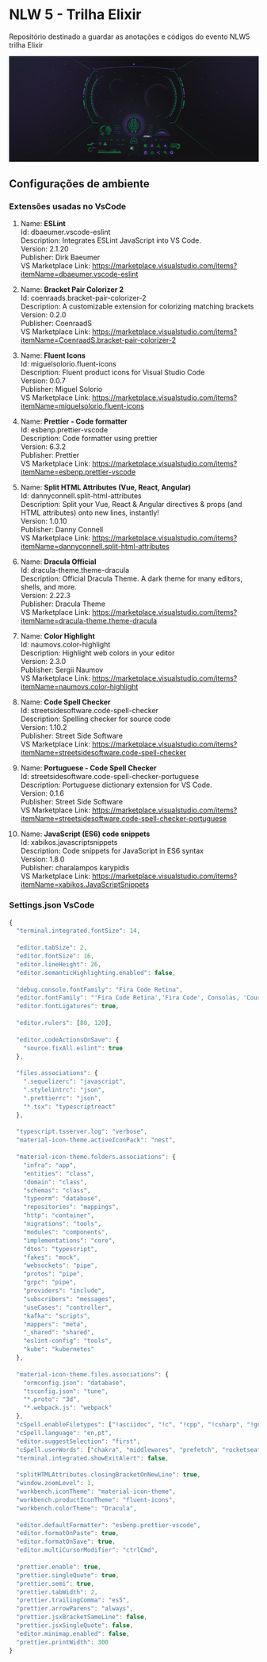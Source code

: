 # NLW 5 - Trilha Elixir

Repositório destinado a guardar as anotações e códigos do evento NLW5 trilha Elixir

![ELIXIR](/readme-folder/root/1-NLW05-2560x1080.jpg)

## Configurações de ambiente

### Extensões usadas no VsCode

1. Name: **ESLint**  
   Id: dbaeumer.vscode-eslint  
   Description: Integrates ESLint JavaScript into VS Code.  
   Version: 2.1.20  
   Publisher: Dirk Baeumer  
   VS Marketplace Link: https://marketplace.visualstudio.com/items?itemName=dbaeumer.vscode-eslint

2. Name: **Bracket Pair Colorizer 2**  
   Id: coenraads.bracket-pair-colorizer-2  
   Description: A customizable extension for colorizing matching brackets  
   Version: 0.2.0  
   Publisher: CoenraadS  
   VS Marketplace Link: https://marketplace.visualstudio.com/items?itemName=CoenraadS.bracket-pair-colorizer-2

3. Name: **Fluent Icons**  
   Id: miguelsolorio.fluent-icons  
   Description: Fluent product icons for Visual Studio Code  
   Version: 0.0.7  
   Publisher: Miguel Solorio  
   VS Marketplace Link: https://marketplace.visualstudio.com/items?itemName=miguelsolorio.fluent-icons

4. Name: **Prettier - Code formatter**  
   Id: esbenp.prettier-vscode  
   Description: Code formatter using prettier  
   Version: 6.3.2  
   Publisher: Prettier  
   VS Marketplace Link: https://marketplace.visualstudio.com/items?itemName=esbenp.prettier-vscode

5. Name: **Split HTML Attributes (Vue, React, Angular)**  
   Id: dannyconnell.split-html-attributes  
   Description: Split your Vue, React & Angular directives & props (and HTML attributes) onto new lines, instantly!  
   Version: 1.0.10  
   Publisher: Danny Connell  
   VS Marketplace Link: https://marketplace.visualstudio.com/items?itemName=dannyconnell.split-html-attributes

6. Name: **Dracula Official**  
   Id: dracula-theme.theme-dracula  
   Description: Official Dracula Theme. A dark theme for many editors, shells, and more.  
   Version: 2.22.3  
   Publisher: Dracula Theme  
   VS Marketplace Link: https://marketplace.visualstudio.com/items?itemName=dracula-theme.theme-dracula

7. Name: **Color Highlight**  
   Id: naumovs.color-highlight  
   Description: Highlight web colors in your editor  
   Version: 2.3.0  
   Publisher: Sergii Naumov  
   VS Marketplace Link: https://marketplace.visualstudio.com/items?itemName=naumovs.color-highlight

8. Name: **Code Spell Checker**  
   Id: streetsidesoftware.code-spell-checker  
   Description: Spelling checker for source code  
   Version: 1.10.2  
   Publisher: Street Side Software  
   VS Marketplace Link: https://marketplace.visualstudio.com/items?itemName=streetsidesoftware.code-spell-checker

9. Name: **Portuguese - Code Spell Checker**  
   Id: streetsidesoftware.code-spell-checker-portuguese  
   Description: Portuguese dictionary extension for VS Code.  
   Version: 0.1.6  
   Publisher: Street Side Software  
   VS Marketplace Link: https://marketplace.visualstudio.com/items?itemName=streetsidesoftware.code-spell-checker-portuguese

10. Name: **JavaScript (ES6) code snippets**  
    Id: xabikos.javascriptsnippets  
    Description: Code snippets for JavaScript in ES6 syntax  
    Version: 1.8.0  
    Publisher: charalampos karypidis  
    VS Marketplace Link: https://marketplace.visualstudio.com/items?itemName=xabikos.JavaScriptSnippets

### Settings.json VsCode

```js
{
  "terminal.integrated.fontSize": 14,

  "editor.tabSize": 2,
  "editor.fontSize": 16,
  "editor.lineHeight": 26,
  "editor.semanticHighlighting.enabled": false,

  "debug.console.fontFamily": "Fira Code Retina",
  "editor.fontFamily": "'Fira Code Retina','Fira Code', Consolas, 'Courier New', monospace",
  "editor.fontLigatures": true,

  "editor.rulers": [80, 120],

  "editor.codeActionsOnSave": {
    "source.fixAll.eslint": true
  },

  "files.associations": {
    ".sequelizerc": "javascript",
    ".stylelintrc": "json",
    ".prettierrc": "json",
    "*.tsx": "typescriptreact"
  },

  "typescript.tsserver.log": "verbose",
  "material-icon-theme.activeIconPack": "nest",

  "material-icon-theme.folders.associations": {
    "infra": "app",
    "entities": "class",
    "domain": "class",
    "schemas": "class",
    "typeorm": "database",
    "repositories": "mappings",
    "http": "container",
    "migrations": "tools",
    "modules": "components",
    "implementations": "core",
    "dtos": "typescript",
    "fakes": "mock",
    "websockets": "pipe",
    "protos": "pipe",
    "grpc": "pipe",
    "providers": "include",
    "subscribers": "messages",
    "useCases": "controller",
    "kafka": "scripts",
    "mappers": "meta",
    "_shared": "shared",
    "eslint-config": "tools",
    "kube": "kubernetes"
  },

  "material-icon-theme.files.associations": {
    "ormconfig.json": "database",
    "tsconfig.json": "tune",
    "*.proto": "3d",
    "*.webpack.js": "webpack"
  },
  "cSpell.enableFiletypes": ["!asciidoc", "!c", "!cpp", "!csharp", "!go", "!handlebars", "!haskell", "!jade", "!java", "!latex", "!php", "!pug", "!python", "!restructuredtext", "!rust", "!scala", "!scss"],
  "cSpell.language": "en,pt",
  "editor.suggestSelection": "first",
  "cSpell.userWords": ["chakra", "middlewares", "prefetch", "rocketseat"],
  "terminal.integrated.showExitAlert": false,

  "splitHTMLAttributes.closingBracketOnNewLine": true,
  "window.zoomLevel": 1,
  "workbench.iconTheme": "material-icon-theme",
  "workbench.productIconTheme": "fluent-icons",
  "workbench.colorTheme": "Dracula",

  "editor.defaultFormatter": "esbenp.prettier-vscode",
  "editor.formatOnPaste": true,
  "editor.formatOnSave": true,
  "editor.multiCursorModifier": "ctrlCmd",

  "prettier.enable": true,
  "prettier.singleQuote": true,
  "prettier.semi": true,
  "prettier.tabWidth": 2,
  "prettier.trailingComma": "es5",
  "prettier.arrowParens": "always",
  "prettier.jsxBracketSameLine": false,
  "prettier.jsxSingleQuote": false,
  "editor.minimap.enabled": false,
  "prettier.printWidth": 300
}
```
